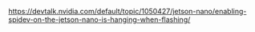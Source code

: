
https://devtalk.nvidia.com/default/topic/1050427/jetson-nano/enabling-spidev-on-the-jetson-nano-is-hanging-when-flashing/
